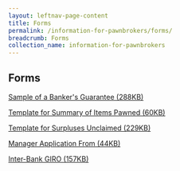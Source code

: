 ```yaml
---
layout: leftnav-page-content
title: Forms
permalink: /information-for-pawnbrokers/forms/
breadcrumb: Forms
collection_name: information-for-pawnbrokers
---
```



Forms
---

[Sample of a Banker's Guarantee (288KB)](/files/BGTemplate(revised2Apr2019).pdf)

[Template for Summary of Items Pawned (60KB)](/files/Summaryofitemspawned(version2.0)(1Jun2012)(1).xls)

[Template for Surpluses Unclaimed (229KB)](/files/Surplusesunclaimed(version2.0)(1Jun2012).xls)

[Manager Application From (44KB)](/files/page1(1).pdf)

[Inter-Bank GIRO (157KB)](/files/PB_03082017_GIROFORM(website_forms).pdf)
